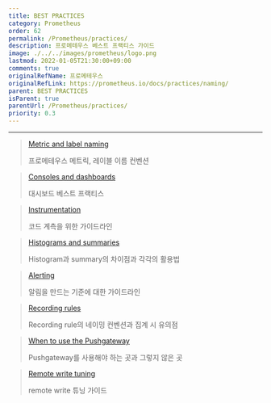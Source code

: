 ```yaml
---
title: BEST PRACTICES
category: Prometheus
order: 62
permalink: /Prometheus/practices/
description: 프로메테우스 베스트 프랙티스 가이드
image: ./../../images/prometheus/logo.png
lastmod: 2022-01-05T21:30:00+09:00
comments: true
originalRefName: 프로메테우스
originalRefLink: https://prometheus.io/docs/practices/naming/
parent: BEST PRACTICES
isParent: true
parentUrl: /Prometheus/practices/
priority: 0.3
---
```


---

> [Metric and label naming](../practices.naming)
> 
> 프로메테우스 메트릭, 레이블 이름 컨벤션

> [Consoles and dashboards](../practices.consoles)
> 
> 대시보드 베스트 프랙티스

> [Instrumentation](../practices.instrumentation)
> 
> 코드 계측을 위한 가이드라인

> [Histograms and summaries](../practices.histograms)
> 
> Histogram과 summary의 차이점과 각각의 활용법

> [Alerting](../practices.alerting)
> 
> 알림을 만드는 기준에 대한 가이드라인

> [Recording rules](../practices.rules)
> 
> Recording rule의 네이밍 컨벤션과 집계 시 유의점

> [When to use the Pushgateway](../practices.pushing)
> 
> Pushgateway를 사용해야 하는 곳과 그렇지 않은 곳

> [Remote write tuning](../practices.remote-write)
> 
> remote write 튜닝 가이드
